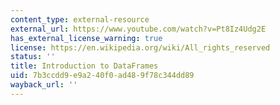 ```yaml
---
content_type: external-resource
external_url: https://www.youtube.com/watch?v=Pt8Iz4Udg2E
has_external_license_warning: true
license: https://en.wikipedia.org/wiki/All_rights_reserved
status: ''
title: Introduction to DataFrames
uid: 7b3ccdd9-e9a2-40f0-ad48-9f78c344dd89
wayback_url: ''
---
```

